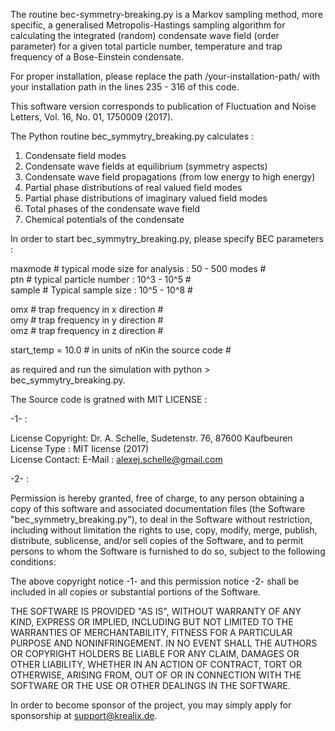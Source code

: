 
   The routine bec-symmetry-breaking.py is a Markov sampling method, more specific, a generalised Metropolis-Hastings sampling algorithm for calculating the
   integrated (random) condensate wave field (order parameter) for a given total particle number, 
   temperature and trap frequency of a Bose-Einstein condensate.
   
   For proper installation, please replace the path /your-installation-path/ with your installation path in the lines 235 - 316 of this code.
  
   This software version corresponds to publication of Fluctuation and Noise Letters, Vol. 16, No. 01, 1750009 (2017). 

   The Python routine bec_symmytry_breaking.py calculates :

   1. Condensate field modes   	    	            	    	            	    	        
   2. Condensate wave fields at equilibrium (symmetry aspects)    
   3. Condensate wave field propagations (from low energy to high energy)    
   4. Partial phase distributions of real valued field modes    
   5. Partial phase distributions of imaginary valued field modes    
   6. Total phases of the condensate wave field
   7. Chemical potentials of the condensate 
    
   In order to start bec_symmytry_breaking.py, please specify BEC parameters :
   
   maxmode # typical mode size for analysis : 50 - 500 modes # <br>
   ptn # typical particle number : 10^3 - 10^5 # <br>
   sample # Typical sample size : 10^5 - 10^8 # <br>

   omx # trap frequency in x direction # <br>
   omy # trap frequency in y direction # <br>
   omz # trap frequency in z direction # <br>

   start_temp = 10.0 # in units of nKin the source code # <br>
   
   as required and run the simulation with python > bec_symmytry_breaking.py. 
 
   The Source code is gratned with MIT LICENSE : 
   
   -1- : 
 
   License Copyright:  Dr. A. Schelle, Sudetenstr. 76, 87600 Kaufbeuren <br>
   License Type :      MIT license (2017) <br>
   License Contact:    E-Mail : alexej.schelle@gmail.com <br>


   -2- : 

   Permission is hereby granted, free of charge, to any person obtaining a copy of this software and associated documentation files 
   (the Software "bec_symmetry_breaking.py"), to deal in the Software without restriction, including without limitation the rights to use, 
   copy, modify, merge, publish, distribute, sublicense, and/or sell copies of the Software, and to permit persons to whom the Software is 
   furnished to do so, subject to the following conditions:
 
   The above copyright notice -1- and this permission notice -2- shall be included in all copies or substantial portions of the Software.
 
   THE SOFTWARE IS PROVIDED "AS IS", WITHOUT WARRANTY OF ANY KIND, EXPRESS OR IMPLIED, INCLUDING BUT NOT LIMITED TO THE WARRANTIES OF MERCHANTABILITY, 
   FITNESS FOR A PARTICULAR PURPOSE AND NONINFRINGEMENT. IN NO EVENT SHALL THE AUTHORS OR COPYRIGHT HOLDERS BE LIABLE FOR ANY CLAIM, DAMAGES OR OTHER LIABILITY, 
   WHETHER IN AN ACTION OF CONTRACT, TORT OR OTHERWISE, ARISING FROM, OUT OF OR IN CONNECTION WITH THE SOFTWARE OR THE USE OR OTHER DEALINGS IN THE SOFTWARE.

   In order to become sponsor of the project, you may simply apply for sponsorship at support@krealix.de. 
